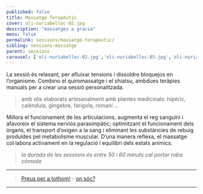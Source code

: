 ```yaml
---
published: false
title: Massatge Terapèutic
cover: oli-nuriabelloc-02.jpg
description: "massatges a gracia"
menu: false
permalink: sessions/massatge-terapeutic/
sibling: sessions-massatge
parent: sessions
carousel: ['oli-nuriabelloc-02.jpg','oli-nuriabelloc-05.jpg','oli-nuriabelloc-06.jpg','oli-nuriabelloc-07.jpg']
---
```


La sessió és relaxant, per afluixar tensions i dissoldre bloquejos en l’organisme. Combino el quiromassatge i el shiatsu, ambdues teràpies manuals per a crear una sessió personalitzada.

> amb olis elaborats artesanalment amb plantes medicinals: hipèric, calèndula, gingebre, farigola, romaní ...

Millora el funcionament de les articulacions, augmenta el reg sanguini i afavoreix el sistema nerviós parasimpàtic; optimitzant el funcionament dels òrgans, el transport d’oxigen a la sang i eliminant les substàncies de rebuig produïdes pel metabolisme muscular. D’una manera reflexa, el massatge col∙labora activament en la regulació i equilibri dels estats anímics.

> _la durada de les sessions és entre 50 i 60 minuts cal portar roba còmode_

---

> [Preus per a tothom!]({{site.baseurl}}/preus) - [on sóc?]({{site.baseurl}}/contacte)

---
